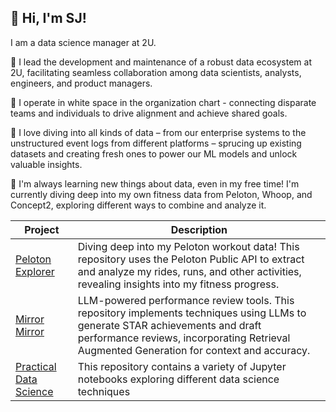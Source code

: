 ## 👋 Hi, I'm SJ!


I am a data science manager at 2U. 

🌱 I lead the development and maintenance of a robust data ecosystem at 2U, facilitating seamless collaboration among data scientists, analysts, engineers, and product managers.

🌈 I operate in white space in the organization chart - connecting disparate teams and individuals to drive alignment and achieve shared goals.

💃 I love diving into all kinds of data – from our enterprise systems to the unstructured event logs from different platforms – sprucing up existing datasets and creating fresh ones to power our ML models and unlock valuable insights.

🔭 I'm always learning new things about data, even in my free time! I'm currently diving deep into my own fitness data from Peloton, Whoop, and Concept2, exploring different ways to combine and analyze it. 

| Project | Description |
| --- | --- |
| [Peloton Explorer](https://github.com/seungjunone/peloton-data-explorer) | Diving deep into my Peloton workout data!  This repository uses the Peloton Public API to extract and analyze my rides, runs, and other activities, revealing insights into my fitness progress. |
| [Mirror Mirror](https://github.com/seungjunone/MirrorMirrorEval) | LLM-powered performance review tools. This repository implements techniques using LLMs to generate STAR achievements and draft performance reviews, incorporating Retrieval Augmented Generation for context and accuracy. |
| [Practical Data Science](https://github.com/seungjunone/data_science_topics) | This repository contains a variety of Jupyter notebooks exploring different data science techniques |
